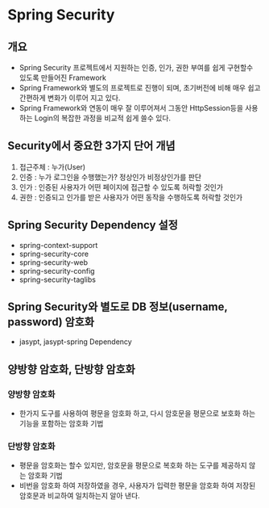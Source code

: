 # Spring Security

## 개요
* Spring Security 프로젝트에서 지원하는 인증, 인가, 권한 부여를 쉽게 구현할수 있도록 만들어진 Framework
* Spring Framework와 별도의 프로젝트로 진행이 되며, 초기버전에 비해 매우 쉽고 간편하게 변화가 이루어 지고 있다.
* Spring Framework와 연동이 매우 잘 이루어져서 그동안 HttpSession등을 사용하는 Login의 복잡한 과정을 비교적 쉽게 쓸수 있다.

## Security에서 중요한 3가지 단어 개념
1. 접근주체 : 누가(User)
2. 인증 : 누가 로그인을 수행했는가? 정상인가 비정상인가를 판단
3. 인가 : 인증된 사용자가 어떤 페이지에 접근할 수 있도록 허락할 것인가
4. 권한 : 인증되고 인가를 받은 사용자가 어떤 동작을 수행하도록 허락할 것인가

## Spring Security Dependency 설정
* spring-context-support
* spring-security-core
* spring-security-web
* spring-security-config
* spring-security-taglibs

## Spring Security와 별도로 DB 정보(username, password) 암호화
* jasypt, jasypt-spring Dependency

## 양방향 암호화, 단방향 암호화

### 양방향 암호화
* 한가지 도구를 사용하여 평문을 암호화 하고, 다시 암호문을 평문으로 보호화 하는 기능을 포함하는 암호화 기법

### 단방향 암호화
* 평문을 암호화는 할수 있지만, 암호문을 평문으로 복호화 하는 도구를 제공하지 않는 암호화 기법
* 비번을 암호화 하여 저장하였을 경우, 사용자가 입력한 평문을 암호화 하여 저장된 암호문과 비교하여 일치하는지 알아 낸다.


